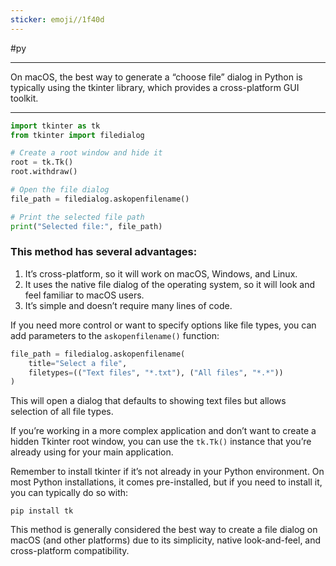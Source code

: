 ```yaml
---
sticker: emoji//1f40d
---
```

<span style='color:var(--mk-color-blue)'>#py</span>

---

On macOS, the best way to generate a “choose file” dialog in Python is typically using the <span style='color:var(--mk-color-red)'>tkinter</span> library, which provides a cross-platform GUI toolkit.

---

```python
import tkinter as tk
from tkinter import filedialog

# Create a root window and hide it
root = tk.Tk()
root.withdraw()

# Open the file dialog
file_path = filedialog.askopenfilename()

# Print the selected file path
print("Selected file:", file_path)
```

### This method has several advantages:

1. It’s cross-platform, so it will work on macOS, Windows, and Linux.
2. It uses the native file dialog of the operating system, so it will look and feel familiar to macOS users.
3. It’s simple and doesn’t require many lines of code.

If you need more control or want to specify options like file types, you can add parameters to the <span style='color:var(--mk-color-pink)'>`askopenfilename()`</span> function:

```python
file_path = filedialog.askopenfilename(
    title="Select a file",
    filetypes=(("Text files", "*.txt"), ("All files", "*.*"))
)
```

This will open a dialog that defaults to showing text files but allows selection of all file types.

If you’re working in a more complex application and don’t want to create a hidden Tkinter root window, you can use the `tk.Tk()` instance that you’re already using for your main application.

Remember to install tkinter if it’s not already in your Python environment. On most Python installations, it comes pre-installed, but if you need to install it, you can typically do so with:

```
pip install tk
```

This method is generally considered the best way to create a file dialog on macOS (and other platforms) due to its simplicity, native look-and-feel, and cross-platform compatibility.


